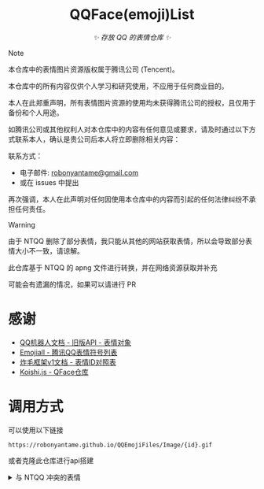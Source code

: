 <div align="center">

# QQFace(emoji)List

_✨ 存放 QQ 的表情仓库 ✨_

</div>

> [!NOTE]
> 本仓库中的表情图片资源版权属于腾讯公司 (Tencent)。
> 
> 本仓库中的所有内容仅供个人学习和研究使用，不应用于任何商业目的。
> 
> 本人在此郑重声明，所有表情图片资源的使用均未获得腾讯公司的授权，且仅用于备份和个人用途。
> 
> 如腾讯公司或其他权利人对本仓库中的内容有任何意见或要求，请及时通过以下方式联系本人，确认是贵公司后本人将立即删除相关内容：
> 
> 联系方式：
> - 电子邮件: [robonyantame@gmail.com](mailto:robonyantame@gmail.com)
> - 或在 issues 中提出
> 
> 再次强调，本人在此声明对任何因使用本仓库中的内容而引起的任何法律纠纷不承担任何责任。


> [!WARNING]
> 由于 NTQQ 删除了部分表情，我只能从其他的网站获取表情，所以会导致部分表情大小不一致，请谅解。

此仓库基于 NTQQ 的 apng 文件进行转换，并在网络资源获取并补充

可能会有遗漏的情况，如果可以请进行 PR

# 感谢

- [QQ机器人文档 - 旧版API - 表情对象](https://bot.q.qq.com/wiki/develop/api/openapi/emoji/model.html)
- [Emojiall - 腾讯QQ表情符号列表](https://www.emojiall.com/zh-hans/platform-qq)
- [炸毛框架v1文档 - 表情ID对照表](https://docs-v1.zhamao.xin/face_list.html)
- [Koishi.js - QFace仓库](https://github.com/koishijs/QFace/tree/master)

# 调用方式

可以使用以下链接

`https://robonyantame.github.io/QQEmojiFiles/Image/{id}.gif`

或者克隆此仓库进行api搭建

<details>
<summary>与 NTQQ 冲突的表情</summary>

- 17
- 40
- 44
- 45
- 47
- 48
- 50
- 51
- 52
- 58
- 62
- 65
- 68
- 70
- 71
- 73
- 80
- 81
- 82
- 83
- 84
- 87
- 88
- 90
- 91
- 92
- 93
- 94
- 95

</details>

